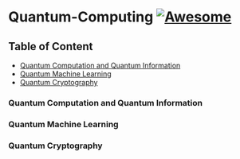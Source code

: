 # Quantum-Computing [![Awesome](https://awesome.re/badge-flat.svg)](https://awesome.re)
 

## Table of Content
* [Quantum Computation and Quantum Information](###Quantum-Computation-and-Quantum-Information)
* [Quantum Machine Learning](###Quantum-Machine-Learning)
* [Quantum Cryptography](###Quantum-Cryptography)


### Quantum Computation and Quantum Information
### Quantum Machine Learning
### Quantum Cryptography
